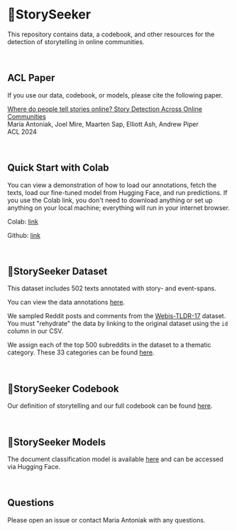 # 🔭StorySeeker

This repository contains data, a codebook, and other resources for the detection of storytelling in online communities.

<br>

## ACL Paper

If you use our data, codebook, or models, please cite the following paper.

[Where do people tell stories online? Story Detection Across Online Communities](https://aclanthology.org/2024.acl-long.383/)   
Maria Antoniak, Joel Mire, Maarten Sap, Elliott Ash, Andrew Piper   
ACL 2024  

<br>

## Quick Start with Colab

You can view a demonstration of how to load our annotations, fetch the texts, load our fine-tuned model from Hugging Face, and run predictions. If you use the Colab link, you don't need to download anything or set up anything on your local machine; everything will run in your internet browser.

Colab: [link]([https://colab.research.google.com/drive/1q2ZGMV8osm7BeG-kjHmHGOjKv6B_7U8t?usp=sharing)

Github: [link](https://github.com/maria-antoniak/storyseeker/blob/main/storyseeker_demo.ipynb)

<br>

## 🔭StorySeeker Dataset

This dataset includes 502 texts annotated with story- and event-spans.

You can view the data annotations [here](https://github.com/maria-antoniak/storyseeker/blob/main/storyseeker_data.csv).

We sampled Reddit posts and comments from the [Webis-TLDR-17](https://huggingface.co/datasets/webis/tldr-17) dataset. You must "rehydrate" the data by linking to the original dataset using the `id` column in our CSV.

We assign each of the top 500 subreddits in the dataset to a thematic category. These 33 categories can be found [here](https://github.com/maria-antoniak/storyseeker/blob/main/subreddit_categories.csv).

<br>

## 🔭StorySeeker Codebook

Our definition of storytelling and our full codebook can be found [here](https://github.com/maria-antoniak/storyseeker/blob/main/codebook.md).

<br>

## 🔭StorySeeker Models

The document classification model is available [here](https://huggingface.co/mariaantoniak/storyseeker) and can be accessed via Hugging Face.

<br>

## Questions

Please open an issue or contact Maria Antoniak with any questions.


